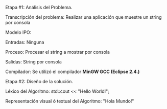 Etapa #1: Análisis del Problema.

Transcripción del problema: Realizar una aplicación que muestre un string por consola

Modelo IPO:

Entradas: Ninguna

Proceso: Procesar el string a mostrar por consola

Salidas: String por consola

Compilador: Se utilizó el compilador __MinGW GCC (Eclipse 2.4.)__


Etapa #2: Diseño de la solución.

Léxico del Algoritmo: std::cout << "Hello World!";

Representación visual ó textual del Algoritmo: "Hola Mundo!"
